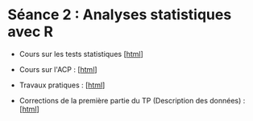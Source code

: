 # Séance 2 : Analyses statistiques avec R

- Cours sur les tests statistiques
[[html](IntroStat.html)] 

- Cours sur l'ACP :
[[html](PCA_PCoA_Intro.html)] 

- Travaux pratiques :
[[html](TP_ssCor.html)] 


- Corrections de la première partie du TP (Description des données) : 
[[html](TP_Cor.html)] 
